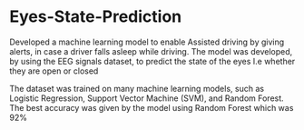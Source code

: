 # Eyes-State-Prediction

Developed a machine learning model to enable Assisted driving by giving alerts, in case a driver falls asleep while driving. The model was developed, by using the EEG signals dataset, to predict the state of the eyes I.e whether they are open or closed 

The dataset was trained on many machine learning models, such as Logistic Regression, Support Vector Machine (SVM), and Random Forest. The best accuracy was given by the model using Random Forest which was 92%
